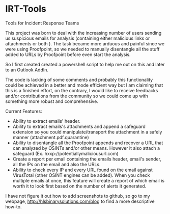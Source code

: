 # IRT-Tools
Tools for Incident Response Teams

This project was born to deal with the increasing number of users sending us suspicious emails for analysis (containing either malicious links or attachments or both ). The task became more arduous and painful since we were using Proofpoint, so we needed to manually disentangle all the stuff added to URLs by Proofpoint before even start the analysis.

So I first created created a powershell script to help me out on this and later to an Outlook AddIn.

The code is lacking of some comments and probably this functionality could be achieved in a better and mode efficient way but I am claiming that this is a finished effort, on the contrary, I would like to receive feedbacks and/or contributions from the community so we could come up with something more robust and comprehensive.

Current Features:
- Ability to extract emails' header.
- Ability to extract emails's attachments and append a safeguard extension so you could manipulate/transport the attachment in a safely manner (attachment.pdf.quarantine)
- Ability to disentangle all the Proofpoint appends and recover a URL that can analyzed by OSINTs and/or other means. However it also attach a safeguard (Ex. hxxp://potentiallymaliciousurl.com) 
- Create a report per email containing the emails header, email's sender,  all the IPs on the email and also the URLs. 
- Ability to check every IP and every URL found on the email against VirusTotal (other OSINT engines can be added). When you check multiple emails at once, this feature will create a report of which email is worth it to look first based on the number of alerts it generated.

I have not figure it out how to add screenshots to github, so go to my webpage, http://hlsbinarysolutions.com/blog to find a more descriptive how-to.
